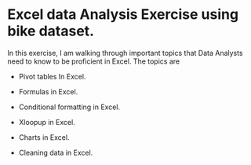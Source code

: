 # Excel data Analysis Exercise using bike dataset.

In this exercise, I am walking through important topics that Data Analysts need to know to be proficient in Excel. The topics are

* Pivot tables In Excel.

* Formulas in Excel.

* Conditional formatting in Excel.

* Xloopup in Excel.

* Charts in Excel.

* Cleaning data in Excel.
